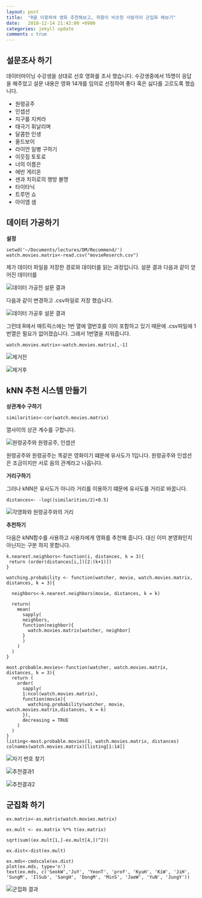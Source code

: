 ```yaml
---
layout: post
title:  "R을 이용하여 영화 추천해보고, 취향이 비슷한 사람끼리 군집화 해보기"
date:   2018-12-14 21:42:00 +0900
categories: jekyll update
comments : true
---
```


## 설문조사 하기

데이터마이닝 수강생을 상대로 선호 영화를 조사 했습니다. 수강생중에서 15명이 응답을 해주었고 설문 내용은 영화 14개를 임의로 선정하여 좋다 혹은 싫다를 고르도록 했습니다.

- 원령공주
- 인셉션
- 지구를 지켜라
- 태극기 휘날리며
- 달콤한 인생
- 올드보이
- 라이언 일병 구하기
- 이웃짐 토토로
- 너의 이름은
- 에반 게리온
- 센과 치히로의 행방 불명
- 타이타닉
- 트루먼 쇼
- 아이엠 샘

## 데이터 가공하기

**설정**

```
setwd('~/Documents/lectures/DM/Recommend/')
watch.movies.matrix<-read.csv("movieReserch.csv")
```

제가 데이터 파일을 저장한 경로와 데이터를 읽는 과정입니다.
설문 결과 다음과 같이 얻어진 데이터를

![데이터 가공전 설문 결과](https://github.com/gwnuysw/gwnuysw.github.io/blob/master/_images/homeworks/R_recommend/firstData.png?raw=true)

다음과 같이 변경하고 .csv파일로 저장 했습니다.

![데이터 가공후 설문 결과](https://github.com/gwnuysw/gwnuysw.github.io/blob/master/_images/homeworks/R_recommend/fixedData.png?raw=true)

그런데 R에서 매트릭스에는 1번 열에 열번호를 이미 포함하고 있기 때문에 .csv파일에 1번열은 필요가 없어졌습니다. 그래서 1번열을 지워줍니다.
```
watch.movies.matrix<-watch.movies.matrix[,-1]
```
![제거전](https://github.com/gwnuysw/gwnuysw.github.io/blob/master/_images/homeworks/R_recommend/beforeRemoveFirstColumn.png?raw=true)

![제거후](https://github.com/gwnuysw/gwnuysw.github.io/blob/master/_images/homeworks/R_recommend/removeFirstColumn.png?raw=true)

## kNN 추천 시스템 만들기

**상관계수 구하기**

```
similarities<-cor(watch.movies.matrix)
```
열사이의 상관 계수를 구합니다.

![원령공주와 원령공주, 인셉션](https://github.com/gwnuysw/gwnuysw.github.io/blob/master/_images/homeworks/R_recommend/momonoke.png?raw=true)

원령공주와 원령공주는 똑같은 영화이기 떄문에 유사도가 1입니다. 원령공주와 인셉션은 조금이지만 서로 음의 관계라고 나옵니다.

**거리구하기**

그러나 kNN은 유사도가 아니라 거리를 이용하기 떄문에 유사도를 거리로 바꿉니다.
```
distances<- -log((similarities/2)+0.5)
```

![각영화와 원령공주와의 거리](https://github.com/gwnuysw/gwnuysw.github.io/blob/master/_images/homeworks/R_recommend/momonokeDist.png?raw=true)

**추천하기**

다음은 kNN함수를 사용하고 사용자에게 영화를 추천해 줍니다. 대신 이미 본영화인지 아닌지는 구분 하지 못합니다.
```
k.nearest.neighbors<-function(i, distances, k = 3){
 return (order(distances[i,])[2:(k+1)])
}

watching.probability <- function(watcher, movie, watch.movies.matrix, distances, k = 3){

  neighbors<-k.nearest.neighbors(movie, distances, k = k)

  return(
    mean(
      sapply(
      neighbors,
      function(neighbor){
        watch.movies.matrix[watcher, neighbor]
      }
      )
    )
  )
}

most.probable.movies<-function(watcher, watch.movies.matrix, distances, k = 3){
  return (
    order(
      sapply(
      1:ncol(watch.movies.matrix),
      function(movie){
        watching.probability(watcher, movie, watch.movies.matrix,distances, k = k)
      }),
      decreasing = TRUE
    )
  )
}
listing<-most.probable.movies(1, watch.movies.matrix, distances)
colnames(watch.movies.matrix)[listing[1:14]]
```

![자기 번호 찾기]()

![추천결과1](https://github.com/gwnuysw/gwnuysw.github.io/blob/master/_images/homeworks/R_recommend/recommand1.png?raw=true)

![추천결과2](https://github.com/gwnuysw/gwnuysw.github.io/blob/master/_images/homeworks/R_recommend/recommand2.png?raw=true)

## 군집화 하기

```
ex.matrix<-as.matrix(watch.movies.matrix)

ex.mult <- ex.matrix %*% t(ex.matrix)

sqrt(sum((ex.mult[1,]-ex.mult[4,])^2))

ex.dist<-dist(ex.mult)

ex.mds<-cmdscale(ex.dist)
plot(ex.mds, type='n')
text(ex.mds, c('SeokW','JuY', 'YeonT', 'prof', 'KyuH', 'KiW', 'JiH', 'SungM', 'IlSub', 'SangH', 'DongM', 'MinS', 'JaeW', 'YuN', 'JungY'))
```


![군집화 결과](https://github.com/gwnuysw/gwnuysw.github.io/blob/master/_images/homeworks/R_recommend/clustering.png?raw=true)
